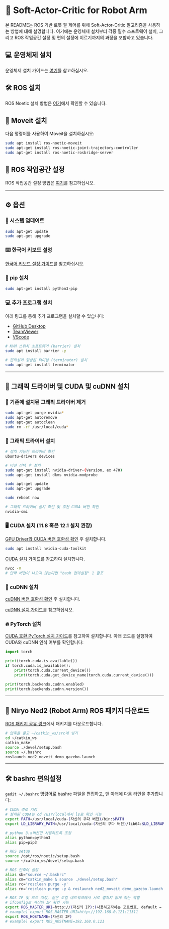 
# 🤖 Soft-Actor-Critic for Robot Arm

본 README는 ROS 기반 로봇 팔 제어를 위해 Soft-Actor-Critic 알고리즘을 사용하는 방법에 대해 설명합니다. 여기에는 운영체제 설치부터 각종 필수 소프트웨어 설치, 그리고 ROS 작업공간 설정 및 편의 설정에 이르기까지의 과정을 포함하고 있습니다.

## 💻 운영체제 설치

운영체제 설치 가이드는 [여기](https://blog.naver.com/jm_0820/223001100698)를 참고하십시오.

## 🛠️ ROS 설치

ROS Noetic 설치 방법은 [여기](http://wiki.ros.org/noetic/Installation/Ubuntu)에서 확인할 수 있습니다.

## 🦾 Moveit 설치

다음 명령어를 사용하여 Moveit을 설치하십시오:

```bash
sudo apt install ros-noetic-moveit
sudo apt-get install ros-noetic-joint-trajectory-controller
sudo apt-get install ros-noetic-rosbridge-server
```

## 📁 ROS 작업공간 설정

ROS 작업공간 설정 방법은 [여기](http://wiki.ros.org/ko/catkin/Tutorials/create_a_workspace)를 참고하십시오.

---------------------------------------------------------

## ⚙️ 옵션

### 📅 시스템 업데이트

```bash
sudo apt-get update
sudo apt-get upgrade
```

### ⌨️ 한국어 키보드 설정

[한국어 키보드 설정 가이드](https://shanepark.tistory.com/231)를 참고하십시오.

### 🐍 pip 설치

```bash
sudo apt-get install python3-pip
```

### 💻 추가 프로그램 설치

아래 링크를 통해 추가 프로그램을 설치할 수 있습니다:

- [GitHub Desktop](https://gist.github.com/berkorbay/6feda478a00b0432d13f1fc0a50467f1)
- [TeamViewer](https://www.teamviewer.com/ko/download/linux/)
- [VScode](https://code.visualstudio.com/download)

```bash
# KVM 스위치 소프트웨어 (barrier) 설치
sudo apt install barrier -y

# 편의성이 향상된 터미널 (terminator) 설치
sudo apt-get install terminator
```

---------------------------------------------------------

## 🎨 그래픽 드라이버 및 CUDA 및 cuDNN 설치

### 🚮 기존에 설치된 그래픽 드라이버 제거

```bash
sudo apt-get purge nvidia*
sudo apt-get autoremove
sudo apt-get autoclean
sudo rm -rf /usr/local/cuda*
```

### 🎯 그래픽 드라이버 설치

```bash
# 설치 가능한 드라이버 확인
ubuntu-drivers devices

# 버전 선택 후 설치
sudo apt-get install nvidia-driver-(Version, ex 470)
sudo apt-get install dkms nvidia-modprobe

sudo apt-get update
sudo apt-get upgrade

sudo reboot now

# 그래픽 드라이버 설치 확인 및 추천 CUDA 버전 확인
nvidia-smi
```

### 🖥️ CUDA 설치 (11.8 혹은 12.1 설치 권장)

[GPU Driver와 CUDA 버전 호환성 확인](https://docs.nvidia.com/cuda/cuda-toolkit-release-notes/index.html#id4) 후 설치합니다.

```bash
sudo apt install nvidia-cuda-toolkit
```

[CUDA 설치 가이드](https://developer.nvidia.com/cuda-toolkit-archive)를 참고하여 설치합니다.

```bash
nvcc -V
# 만약 버전이 나오지 않는다면 "bash 편의설정" 1 참조
```

### 💾 cuDNN 설치

[cuDNN 버전 호환성 확인](https://en.wikipedia.org/wiki/CUDA#GPUs_supported) 후 설치합니다.

[cuDNN 설치 가이드](https://developer.nvidia.com/rdp/cudnn-archive)를 참고하십시오.

### 🔥 PyTorch 설치

[CUDA 호환 PyTorch 설치 가이드](https://pytorch.org/get-started/locally/)를 참고하여 설치합니다. 아래 코드를 실행하여 CUDA와 cuDNN 인식 여부를 확인합니다:

```python
import torch

print(torch.cuda.is_available())
if torch.cuda.is_available():
    print(torch.cuda.current_device())
    print(torch.cuda.get_device_name(torch.cuda.current_device()))

print(torch.backends.cudnn.enabled)
print(torch.backends.cudnn.version())
```

---------------------------------------------------------

## 🦾 Niryo Ned2 (Robot Arm) ROS 패키지 다운로드

[ROS 패키지 공유 링크](https://drive.google.com/file/d/1R_Lr5dDcLRc0oqfuJMkV8asckWMMeXkj/view?usp=sharing)에서 패키지를 다운로드합니다.

```bash
# 압축을 풀고 ~/catkin_ws/src에 넣기
cd ~/catkin_ws
catkin_make
source ./devel/setup.bash
source ~/.bashrc
roslaunch ned2_moveit demo_gazebo.launch
```

---------------------------------------------------------

## 🛠️ bashrc 편의설정

`gedit ~/.bashrc` 명령어로 bashrc 파일을 편집하고, 맨 아래에 다음 라인을 추가합니다:

```bash
# CUDA 경로 지정
# 설치된 CUDA는 cd /usr/local에서 ls로 확인 가능
export PATH=/usr/local/cuda-(자신의 쿠다 버전)/bin:$PATH
export LD_LIBRARY_PATH=/usr/local/cuda-(자신의 쿠다 버전)/lib64:$LD_LIBRARY_PATH

# python 3.x버전만 사용하도록 조정
alias python=python3
alias pip=pip3

# ROS setup
source /opt/ros/noetic/setup.bash
source ~/catkin_ws/devel/setup.bash

# ROS 단축어 설정
alias sb="source ~/.bashrc"
alias cm="catkin_make & source ./devel/setup.bash"
alias rc='rosclean purge -y'
alias rn='rosclean purge -y & roslaunch ned2_moveit demo_gazebo.launch'

# ROS IP 및 포트 지정, 같은 로컬 네트워크에서 서로 겹치지 않게 하는 역할
# ifconfig로 자신의 IP 확인 가능
export ROS_MASTER_URI=http://(자신의 IP):(사용하고자하는 포트번호, default = 11311)
# example) export ROS_MASTER_URI=http://192.168.0.121:11311
export ROS_HOSTNAME=(자신의 IP)
# example) export ROS_HOSTNAME=192.168.0.121
```

